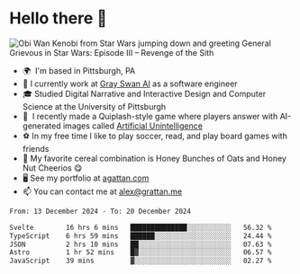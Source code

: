 <!--
**GameDog9988/GameDog9988** is a ✨ _special_ ✨ repository because its `README.md` (this file) appears on your GitHub profile.

Here are some ideas to get you started:

- 🔭 I’m currently working on ...
- 🌱 I’m currently learning ...
- 👯 I’m looking to collaborate on ...
- 🤔 I’m looking for help with ...
- 💬 Ask me about ...
- 📫 How to reach me: ...
- 😄 Pronouns: ...
- ⚡ Fun fact: ...
-->



Hello there 👋
==================================

![Obi Wan Kenobi from Star Wars jumping down and greeting General Grievous in Star Wars: Episode III – Revenge of the Sith](https://github.com/agrattan0820/agrattan0820/assets/51346343/689e56eb-29be-46a5-a079-28ea727b5f7e)


- 🌍  I'm based in Pittsburgh, PA
- 🦢  I currently work at [Gray Swan AI](https://www.grayswan.ai) as a software engineer
- 🎓  Studied Digital Narrative and Interactive Design and Computer Science at the University of Pittsburgh
- 👾  I recently made a Quiplash-style game where players answer with AI-generated images called [Artificial Unintelligence](https://github.com/agrattan0820/artificial-unintelligence)
- ⚽  In my free time I like to play soccer, read, and play board games with friends
- 🥣  My favorite cereal combination is Honey Bunches of Oats and Honey Nut Cheerios 😋
- 🖥️  See my portfolio at [agattan.com](http://agrattan.com/)
- 📫  You can contact me at [alex@grattan.me](mailto:alex@grattan.me)

<!--START_SECTION:waka-->

```txt
From: 13 December 2024 - To: 20 December 2024

Svelte        16 hrs 6 mins   ██████████████░░░░░░░░░░░   56.32 %
TypeScript    6 hrs 59 mins   ██████░░░░░░░░░░░░░░░░░░░   24.44 %
JSON          2 hrs 10 mins   ██░░░░░░░░░░░░░░░░░░░░░░░   07.63 %
Astro         1 hr 52 mins    █▓░░░░░░░░░░░░░░░░░░░░░░░   06.57 %
JavaScript    39 mins         ▓░░░░░░░░░░░░░░░░░░░░░░░░   02.27 %
```

<!--END_SECTION:waka-->
